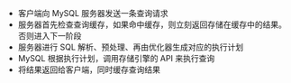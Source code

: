 - 客户端向 MySQL 服务器发送一条查询请求
- 服务器首先检查查询缓存，如果命中缓存，则立刻返回存储在缓存中的结果。否则进入下一阶段
- 服务器进行 SQL 解析、预处理、再由优化器生成对应的执行计划
- MySQL 根据执行计划，调用存储引擎的 API 来执行查询
- 将结果返回给客户端，同时缓存查询结果
